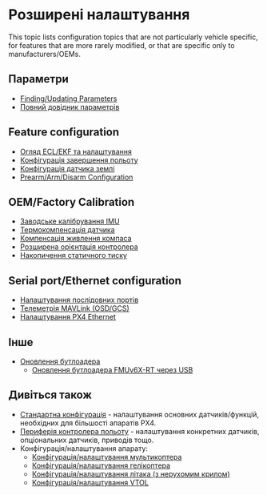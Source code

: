 # Розширені налаштування

This topic lists configuration topics that are not particularly vehicle specific, for features that are more rarely modified, or that are specific only to manufacturers/OEMs.

## Параметри

- [Finding/Updating Parameters](../advanced_config/parameters.md)
- [Повний довідник параметрів](../advanced_config/parameter_reference.md)

## Feature configuration

- [Огляд ECL/EKF та налаштування](../advanced_config/tuning_the_ecl_ekf.md)
- [Конфігурація завершення польоту](../advanced_config/flight_termination.md)
- [Конфігурація датчика землі](../advanced_config/land_detector.md)
- [Prearm/Arm/Disarm Configuration](../advanced_config/prearm_arm_disarm.md)

## OEM/Factory Calibration

- [Заводське калібрування IMU](../advanced_config/imu_factory_calibration.md)
- [Термокомпенсація датчика](../advanced_config/sensor_thermal_calibration.md)
- [Компенсація живлення компаса](../advanced_config/compass_power_compensation.md)
- [Розширена орієнтація контролера](../advanced_config/advanced_flight_controller_orientation_leveling.md)
- [Накопичення статичного тиску](../advanced_config/static_pressure_buildup.md)

## Serial port/Ethernet configuration

- [Налаштування послідовних портів](../peripherals/serial_configuration.md)
- [Телеметрія MAVLink (OSD/GCS)](../peripherals/mavlink_peripherals.md)
- [Налаштування PX4 Ethernet](../advanced_config/ethernet_setup.md)

## Інше

- [Оновлення бутлоадера](../advanced_config/bootloader_update.md)
  - [Оновлення бутлоадера FMUv6X-RT через USB](../advanced_config/bootloader_update_v6xrt.md)

## Дивіться також

- [Стандартна конфігурація](../config/README.md) - налаштування основних датчиків/функцій, необхідних для більшості апаратів PX4.
- [Периферія контролера польоту](../peripherals/README.md) - налаштування конкретних датчиків, опціональних датчиків, приводів тощо.
- Конфігурація/налаштування апарату:
  - [Конфігурація/налаштування мультикоптера](../config_mc/index.md)
  - [Конфігурація/налаштування гелікоптера](../config_heli/index.md)
  - [Конфігурація/налаштування літака (з нерухомим крилом)](../config_fw/index.md)
  - [Конфігурація/налаштування VTOL](../config_vtol/index.md)
